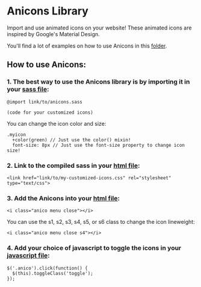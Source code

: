# Anicons Library
Import and use animated icons on your website! These animated icons are inspired by Google's Material Design.

You'll find a lot of examples on how to use Anicons in this [folder](./DEMO).

## How to use Anicons:
### 1. The best way to use the Anicons library is by importing it in your [sass file](DEMO/mystyles.sass):
```
@import link/to/anicons.sass

(code for your customized icons)
```
You can change the icon color and size:
```
.myicon
  +color(green) // Just use the color() mixin!
  font-size: 8px // Just use the font-size property to change icon size!
```
### 2. Link to the compiled sass in your [html file](DEMO/mypage.html):
```
<link href="link/to/my-customized-icons.css" rel="stylesheet" type="text/css">
```

### 3. Add the Anicons into your [html file](DEMO/mypage.html):
```
<i class="anico menu close"></i>
```
You can use the s1, s2, s3, s4, s5, or s6 class to change the icon lineweight:
```
<i class="anico menu close s4"></i>
```

### 4. Add your choice of javascript to toggle the icons in your [javascript file](DEMO/myscripts.js):
```
$('.anico').click(function() {
  $(this).toggleClass('toggle');
});
```
